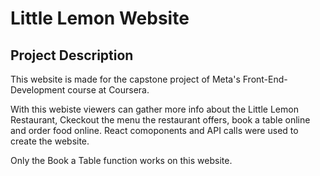 # Little Lemon Website

## Project Description

This website is made for the capstone project of Meta's Front-End-Development course at Coursera.

With this webiste viewers can gather more info about the Little Lemon Restaurant, Ckeckout the menu the restaurant offers, book a table online and order food online. 
React comoponents and API calls were used to create the website.

Only the Book a Table function works on this website.